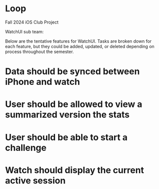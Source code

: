 # Loop
Fall 2024 iOS Club Project

WatchUI sub team:

Below are the tentative features for WatchUI. Tasks are broken down for each feature, but they could be added, updated, or deleted depending on process throughout the semester. 

# Data should be synced between iPhone and watch

# User should be allowed to view a summarized version the stats

# User should be able to start a challenge

# Watch should display the current active session


